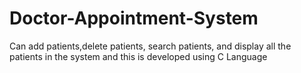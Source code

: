 # Doctor-Appointment-System
Can add patients,delete patients, search patients, and display all the patients in the system and this is developed using C Language
